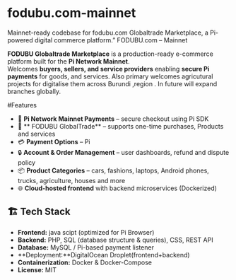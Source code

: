 # fodubu.com-mainnet
Mainnet-ready codebase for fodubu.com Globaltrade Marketplace, a Pi-powered digital commerce platform.”
FODUBU.com – Mainnet

**FODUBU Globaltrade Marketplace** is a production-ready e-commerce platform built for the **Pi Network Mainnet**.  
Welcomes **buyers, sellers, and service providers** enabling **secure Pi payments** for goods, and services.
Also primary welcomes agricutural projects for digitalise them across Burundi ,region .
In future will expand branches globally.

#Features
* 🔑 **Pi Network Mainnet Payments** – secure checkout using Pi SDK  
* 🛒 ** FODUBU GlobalTrade** – supports  one-time purchases, Products and services  
* 💳 **Payment Options** – Pi  
* 🔒 **Account & Order Management** – user dashboards, refund and dispute policy  
* 📦 **Product Categories** – cars, fashions, laptops, Android phones, trucks, agriculture, houses and more  
* 🌐 **Cloud-hosted frontend** with backend microservices (Dockerized)

## 🏗️ Tech Stack
* **Frontend:** java scipt (optimized for Pi Browser)  
* **Backend:** PHP, SQL (database structure & queries), CSS, REST API  
* **Database:** MySQL / Pi-based payment listener  
* **Deployment:**DigitalOcean Droplet(frontend+backend)  
* **Containerization:** Docker & Docker-Compose  
* **License:** MIT  
